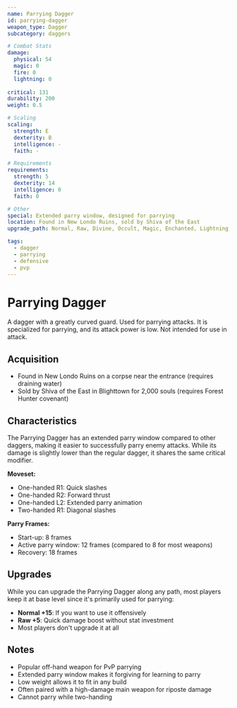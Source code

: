 ```yaml
---
name: Parrying Dagger
id: parrying-dagger
weapon_type: Dagger
subcategory: daggers

# Combat Stats
damage:
  physical: 54
  magic: 0
  fire: 0
  lightning: 0
  
critical: 131
durability: 200
weight: 0.5

# Scaling
scaling:
  strength: E
  dexterity: B
  intelligence: -
  faith: -

# Requirements
requirements:
  strength: 5
  dexterity: 14
  intelligence: 0
  faith: 0

# Other
special: Extended parry window, designed for parrying
location: Found in New Londo Ruins, sold by Shiva of the East
upgrade_path: Normal, Raw, Divine, Occult, Magic, Enchanted, Lightning, Crystal, Fire, Chaos

tags:
  - dagger
  - parrying
  - defensive
  - pvp
---
```


# Parrying Dagger

A dagger with a greatly curved guard. Used for parrying attacks. It is specialized for parrying, and its attack power is low. Not intended for use in attack.

## Acquisition
- Found in New Londo Ruins on a corpse near the entrance (requires draining water)
- Sold by Shiva of the East in Blighttown for 2,000 souls (requires Forest Hunter covenant)

## Characteristics
The Parrying Dagger has an extended parry window compared to other daggers, making it easier to successfully parry enemy attacks. While its damage is slightly lower than the regular dagger, it shares the same critical modifier.

**Moveset:**
- One-handed R1: Quick slashes
- One-handed R2: Forward thrust
- One-handed L2: Extended parry animation
- Two-handed R1: Diagonal slashes

**Parry Frames:**
- Start-up: 8 frames
- Active parry window: 12 frames (compared to 8 for most weapons)
- Recovery: 18 frames

## Upgrades
While you can upgrade the Parrying Dagger along any path, most players keep it at base level since it's primarily used for parrying:
- **Normal +15**: If you want to use it offensively
- **Raw +5**: Quick damage boost without stat investment
- Most players don't upgrade it at all

## Notes
- Popular off-hand weapon for PvP parrying
- Extended parry window makes it forgiving for learning to parry
- Low weight allows it to fit in any build
- Often paired with a high-damage main weapon for riposte damage
- Cannot parry while two-handing